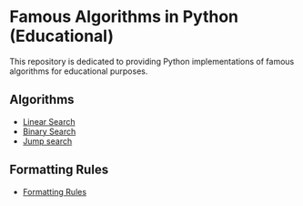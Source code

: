 # Famous Algorithms in Python (Educational)

This repository is dedicated to providing Python implementations of famous algorithms for educational purposes.

## Algorithms

*   [Linear Search](./linear_search)
*   [Binary Search](./binary_search)
*   [Jump search](./jump_search)

## Formatting Rules

*   [Formatting Rules](./format_rules)
